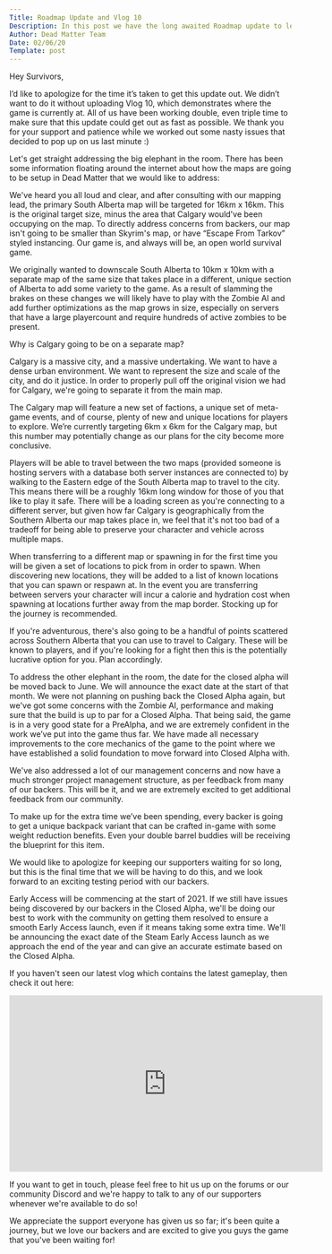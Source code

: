 ```yaml
---
Title: Roadmap Update and Vlog 10
Description: In this post we have the long awaited Roadmap update to let you all know what's going on and what's coming later. We also have our longest vlog yet: Vlog 10!
Author: Dead Matter Team
Date: 02/06/20
Template: post
---
```



Hey Survivors,



I’d like to apologize for the time it’s taken to get this update out. We didn’t want to do it without uploading Vlog 10, which demonstrates where the game is currently at. All of us have been working double, even triple time to make sure that this update could get out as fast as possible. We thank you for your support and patience while we worked out some nasty issues that decided to pop up on us last minute :)


Let's get straight addressing the big elephant in the room. There has been some information floating around the internet about how the maps are going to be setup in Dead Matter that we would like to address:


We've heard you all loud and clear, and after consulting with our mapping lead, the primary South Alberta map will be targeted for 16km x 16km. This is the original target size, minus the area that Calgary would've been occupying on the map. To directly address concerns from backers, our map isn't going to be smaller than Skyrim's map, or have “Escape From Tarkov” styled instancing. Our game is, and always will be, an open world survival game.


We originally wanted to downscale South Alberta to 10km x 10km with a separate map of the same size that takes place in a different, unique section of Alberta to add some variety to the game. As a result of slamming the brakes on these changes we will likely have to play with the Zombie AI and add further optimizations as the map grows in size, especially on servers that have a large playercount and require hundreds of active zombies to be present.


Why is Calgary going to be on a separate map?


Calgary is a massive city, and a massive undertaking. We want to have a dense urban environment. We want to represent the size and scale of the city, and do it justice. In order to properly pull off the original vision we had for Calgary, we're going to separate it from the main map.


The Calgary map will feature a new set of factions, a unique set of meta-game events, and of course, plenty of new and unique locations for players to explore. We’re currently targeting 6km x 6km for the Calgary map, but this number may potentially change as our plans for the city become more conclusive.


Players will be able to travel between the two maps (provided someone is hosting servers with a database both server instances are connected to) by walking to the Eastern edge of the South Alberta map to travel to the city. This means there will be a roughly 16km long window for those of you that like to play it safe. There will be a loading screen as you're connecting to a different server, but given how far Calgary is geographically from the Southern Alberta our map takes place in, we feel that it's not too bad of a tradeoff for being able to preserve your character and vehicle across multiple maps.


When transferring to a different map or spawning in for the first time you will be given a set of locations to pick from in order to spawn. When discovering new locations, they will be added to a list of known locations that you can spawn or respawn at. In the event you are transferring between servers your character will incur a calorie and hydration cost when spawning at locations further away from the map border. Stocking up for the journey is recommended.


If you're adventurous, there's also going to be a handful of points scattered across Southern Alberta that you can use to travel to Calgary. These will be known to players, and if you're looking for a fight then this is the potentially lucrative option for you. Plan accordingly.


To address the other elephant in the room, the date for the closed alpha will be moved back to June. We will announce the exact date at the start of that month. We were not planning on pushing back the Closed Alpha again, but we've got some concerns with the Zombie AI, performance and making sure that the build is up to par for a Closed Alpha. That being said, the game is in a very good state for a PreAlpha, and we are extremely confident in the work we’ve put into the game thus far. We have made all necessary improvements to the core mechanics of the game to the point where we have established a solid foundation to move forward into Closed Alpha with.


We've also addressed a lot of our management concerns and now have a much stronger project management structure, as per feedback from many of our backers. This will be it, and we are extremely excited to get additional feedback from our community.


To make up for the extra time we’ve been spending, every backer is going to get a unique backpack variant that can be crafted in-game with some weight reduction benefits. Even your double barrel buddies will be receiving the blueprint for this item.


We would like to apologize for keeping our supporters waiting for so long, but this is the final time that we will be having to do this, and we look forward to an exciting testing period with our backers.


Early Access will be commencing at the start of 2021. If we still have issues being discovered by our backers in the Closed Alpha, we'll be doing our best to work with the community on getting them resolved to ensure a smooth Early Access launch, even if it means taking some extra time. We'll be announcing the exact date of the Steam Early Access launch as we approach the end of the year and can give an accurate estimate based on the Closed Alpha.


If you haven't seen our latest vlog which contains the latest gameplay, then check it out here:
<div class="video-container">
<iframe width="560" height="315" align="middle" src="https://www.youtube.com/embed/ntzuvR9rSlI" frameborder="0" allow="accelerometer; autoplay; encrypted-media; gyroscope; picture-in-picture" allowfullscreen></iframe>
</div>

If you want to get in touch, please feel free to hit us up on the forums or our community Discord and we're happy to talk to any of our supporters whenever we're available to do so!


We appreciate the support everyone has given us so far; it's been quite a journey, but we love our backers and are excited to give you guys the game that you've been waiting for!


